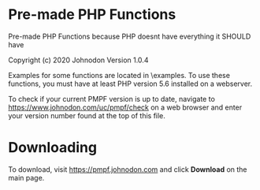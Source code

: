 # Pre-made PHP Functions
Pre-made PHP Functions because PHP doesnt have everything it SHOULD have

Copyright (c) 2020 Johnodon
Version 1.0.4


Examples for some functions are located in \examples\.
To use these functions, you must have at least PHP version 5.6 installed on a webserver.

To check if your current PMPF version is up to date, navigate to https://www.johnodon.com/uc/pmpf/check on a web browser and enter your version number found at the top of this file.


# Downloading
To download, visit https://pmpf.johnodon.com and click **Download** on the main page.

